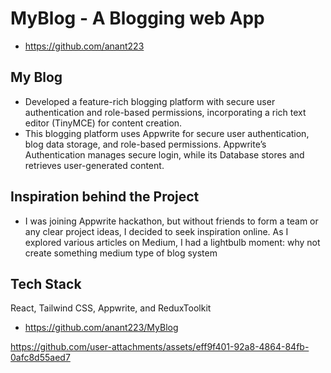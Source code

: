 # MyBlog - A Blogging web App

* https://github.com/anant223

## My Blog
* Developed a feature-rich blogging platform with secure user authentication and role-based
permissions, incorporating a rich text editor (TinyMCE) for content creation.
* This blogging platform uses Appwrite for secure user authentication, blog data storage, and role-based permissions. Appwrite’s Authentication manages secure login, while its Database stores and retrieves user-generated content.

## Inspiration behind the Project

* I was joining Appwrite hackathon, but without friends to form a team or any clear project ideas, I decided to seek inspiration online. As I explored various articles on Medium, I had a lightbulb moment: why not create something medium type of blog system

## Tech Stack
React, Tailwind CSS, Appwrite, and ReduxToolkit

* https://github.com/anant223/MyBlog





https://github.com/user-attachments/assets/eff9f401-92a8-4864-84fb-0afc8d55aed7

